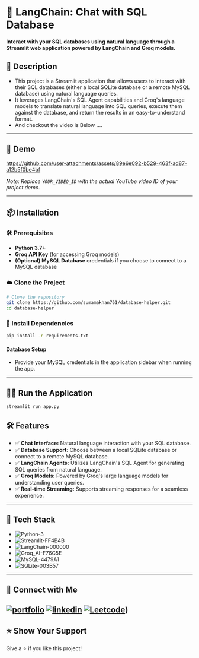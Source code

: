  # 🦜 LangChain: Chat with SQL Database

#### Interact with your SQL databases using natural language through a Streamlit web application powered by LangChain and Groq models. 

## 📖 Description
- This project is a Streamlit application that allows users to interact with their SQL databases (either a local SQLite database or a remote MySQL database) using natural language queries.
-  It leverages LangChain's SQL Agent capabilities and Groq's language models to translate natural language into SQL queries, execute them against the database, and return the results in an easy-to-understand format.
- And checkout the video is Below ....
---

## 🚀 Demo


https://github.com/user-attachments/assets/89e6e092-b529-463f-ad87-a12b5f0be4bf



*Note: Replace `YOUR_VIDEO_ID` with the actual YouTube video ID of your project demo.*

---

## 📦 Installation

### 🛠 Prerequisites

- **Python 3.7+**
- **Groq API Key** (for accessing Groq models)
- **(Optional) MySQL Database** credentials if you choose to connect to a MySQL database

### ☁️ Clone the Project

```bash
# Clone the repository
git clone https://github.com/sumamakhan761/database-helper.git
cd database-helper
```

### 💫 Install Dependencies

```bash
pip install -r requirements.txt
```

#### Database Setup
- Provide your MySQL credentials in the application sidebar when running the app.
---

## 🏃‍♂️ Run the Application

```bash
streamlit run app.py
```

## 🛠 Features

- ✅ **Chat Interface:** Natural language interaction with your SQL database.
- ✅ **Database Support:** Choose between a local SQLite database or connect to a remote MySQL database.
- ✅ **LangChain Agents:** Utilizes LangChain's SQL Agent for generating SQL queries from natural language.
- ✅ **Groq Models:** Powered by Groq's large language models for understanding user queries.
- ✅ **Real-time Streaming:** Supports streaming responses for a seamless experience.
---

## 🧰 Tech Stack

- ![Python-3](https://github.com/user-attachments/assets/294e5571-624e-4afa-afba-e8cbad2f2295)
- ![Streamlit-FF4B4B](https://github.com/user-attachments/assets/f7d93cc6-0297-4139-9d89-cbebbc843bb8)
- ![LangChain-000000](https://github.com/user-attachments/assets/826270ea-8df2-47ec-9693-a2c0792cec79)
- ![Groq_AI-F76C5E](https://github.com/user-attachments/assets/a0d4d1c9-062f-4429-a1c0-f0ba39a01377)
- ![MySQL-4479A1](https://github.com/user-attachments/assets/12dbaace-07fa-4c0e-b57a-30540ad84ada)
- ![SQLite-003B57](https://github.com/user-attachments/assets/f41e907f-b557-442e-aca0-01af14d166d8)

---
## 🔗 Connect with Me
[![portfolio](https://img.shields.io/badge/my_portfolio-000?style=for-the-badge&logo=ko-fi&logoColor=white)](https://portfoliosumama.vercel.app/)
[![linkedin](https://img.shields.io/badge/linkedin-0A66C2?style=for-the-badge&logo=linkedin&logoColor=white)](https://www.linkedin.com/in/sumama-khan)
[![Leetcode](https://img.shields.io/badge/Leetocode-1DA1F2?style=for-the-badge&logo=Leetcode&logoColor=yellow)](https://leetcode.com/u/sumamakhan))
---
## ⭐️ Show Your Support
Give a ⭐️ if you like this project!

